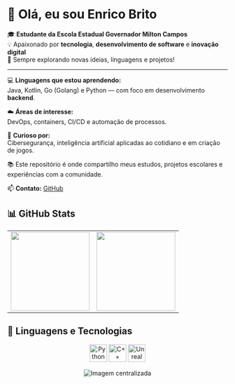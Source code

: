 # 👋 Olá, eu sou Enrico Brito

🎓 **Estudante da Escola Estadual Governador Milton Campos**  
💡 Apaixonado por **tecnologia**, **desenvolvimento de software** e **inovação digital**  
🚀 Sempre explorando novas ideias, linguagens e projetos!

---

💻 **Linguagens que estou aprendendo:**  
Java, Kotlin, Go (Golang) e Python — com foco em desenvolvimento **backend**.

☁️ **Áreas de interesse:**  
DevOps, containers, CI/CD e automação de processos.

🔐 **Curioso por:**  
Cibersegurança, inteligência artificial aplicadas ao cotidiano e em criação de jogos.

📚 Este repositório é onde compartilho meus estudos, projetos escolares e experiências com a comunidade.

📫 **Contato:** [GitHub](https://github.com/Enrico007)


## 📊 GitHub Stats

<table>
  <tr>
    <td><img height="180em" src="https://github-readme-stats.vercel.app/api?username=Enrico007&show_icons=true&theme=tokyonight&hide_title=false" /></td>
    <td><img height="180em" src="https://github-readme-stats.vercel.app/api/top-langs/?username=Enrico007&layout=compact&theme=tokyonight" /></td>
  </tr>
</table>

## 🚀 Linguagens e Tecnologias
<p align="center">
  <img src="https://cdn.jsdelivr.net/gh/devicons/devicon/icons/python/python-original.svg" height="40" alt="Python" />
  <img src="https://cdn.jsdelivr.net/gh/devicons/devicon/icons/cplusplus/cplusplus-original.svg" height="40" alt="C++" />
  <img src="https://cdn.jsdelivr.net/gh/devicons/devicon/icons/unrealengine/unrealengine-original.svg" height="40" alt="Unreal Engine" />
</p>


<p align="center">
  <img src="https://github.com/Enrico007/Enrico007/blob/main/profile-image.png" alt="Imagem centralizada" />
</p>



